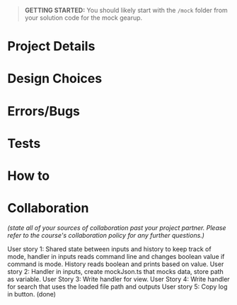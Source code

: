 > **GETTING STARTED:** You should likely start with the `/mock` folder from your solution code for the mock gearup.

# Project Details

# Design Choices

# Errors/Bugs

# Tests

# How to

# Collaboration

_(state all of your sources of collaboration past your project partner. Please refer to the course's collaboration policy for any further questions.)_

User story 1:
Shared state between inputs and history to keep track of mode, handler in inputs reads command line and changes boolean value if command is mode. History reads boolean and prints based on value.
User story 2:
Handler in inputs, create mockJson.ts that mocks data, store path as variable.
User Story 3:
Write handler for view.
User Story 4:
Write handler for search that uses the loaded file path and outputs
User story 5:
Copy log in button. (done)

